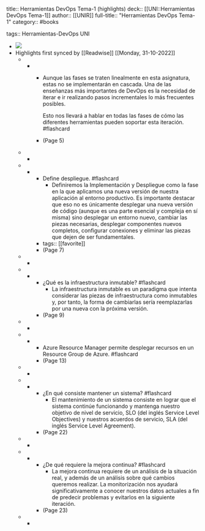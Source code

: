 title:: Herramientas DevOps Tema-1 (highlights)
deck:: [[UNI::Herramientas DevOps Tema-1]]
author:: [[UNIR]]
full-title:: "Herramientas DevOps Tema-1"
category:: #books

tags:: Herramientas-DevOps UNI

- ![](https://readwise-assets.s3.amazonaws.com/media/uploaded_book_covers/profile_22942/05b1a9f4-8c51-47c3-928f-a0ddf346d4a0.jpg)
- Highlights first synced by [[Readwise]] [[Monday, 31-10-2022]]
	- -
		- Aunque las fases se traten linealmente en esta asignatura, estas no se implementarán en cascada. Una de las enseñanzas más importantes de DevOps es la necesidad de iterar e ir realizando pasos incrementales lo más frecuentes posibles.
		  
		  Esto nos llevará a hablar en todas las fases de cómo las diferentes herramientas pueden soportar esta iteración. #flashcard
		- (Page 5)
	- -
	- -
		- Define despliegue. #flashcard
			- Definiremos la Implementación y Despliegue como la fase en la que aplicamos una nueva versión de nuestra aplicación al entorno productivo. Es importante destacar que eso no es únicamente desplegar una nueva versión de código (aunque es una parte esencial y compleja en sí misma) sino desplegar un entorno nuevo, cambiar las piezas necesarias, desplegar componentes nuevos completos, configurar conexiones y eliminar las piezas que dejen de ser fundamentales.
		- tags:: [[favorite]]
		- (Page 7)
	- -
	- -
		- ¿Qué es la infraestructura inmutable? #flashcard
			- La infraestructura inmutable es un paradigma que intenta considerar las piezas de infraestructura  como  inmutables  y,  por  tanto,  la  forma  de  cambiarlas  sería reemplazarlas por una nueva con la próxima versión.
		- (Page 9)
	- -
	- -
		- Azure  Resource  Manager  permite  desplegar  recursos  en  un  Resource  Group  de Azure. #flashcard
		- (Page 13)
	- -
	- -
		- ¿En qué consiste mantener un sistema? #flashcard
			- El  mantenimiento  de  un  sistema  consiste  en  lograr  que  el  sistema  continúe funcionando y mantenga nuestro objetivo de nivel de servicio, SLO (del inglés Service Level  Objectives)  y  nuestros  acuerdos  de  servicio,  SLA  (del  inglés  Service  Level Agreement).
		- (Page 22)
	- -
	- -
		- ¿De qué requiere la mejora continua? #flashcard
			- La  mejora  continua  requiere  de  un  análisis  de  la  situación  real,  y  además  de  un análisis  sobre  qué  cambios  queremos  realizar.  La  monitorización  nos  ayudará significativamente a conocer nuestros datos actuales a fin de predecir problemas y evitarlos en la siguiente iteración.
		- (Page 23)
	- -